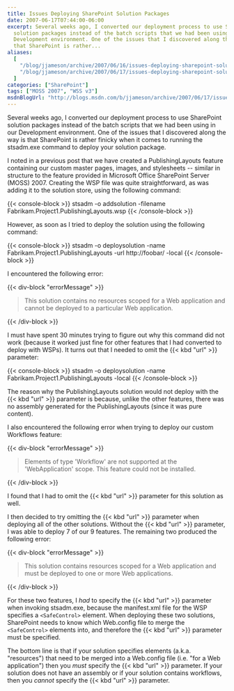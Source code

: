 ```yaml
---
title: Issues Deploying SharePoint Solution Packages
date: 2007-06-17T07:44:00-06:00
excerpt: Several weeks ago, I converted our deployment process to use SharePoint
  solution packages instead of the batch scripts that we had been using in our
  Development environment. One of the issues that I discovered along the way is
  that SharePoint is rather...
aliases:
  [
    "/blog/jjameson/archive/2007/06/16/issues-deploying-sharepoint-solution-packages.aspx",
    "/blog/jjameson/archive/2007/06/17/issues-deploying-sharepoint-solution-packages.aspx",
  ]
categories: ["SharePoint"]
tags: ["MOSS 2007", "WSS v3"]
msdnBlogUrl: "http://blogs.msdn.com/b/jjameson/archive/2007/06/17/issues-deploying-sharepoint-solution-packages.aspx"
---
```


Several weeks ago, I converted our deployment process to use SharePoint solution
packages instead of the batch scripts that we had been using in our Development
environment. One of the issues that I discovered along the way is that
SharePoint is rather finicky when it comes to running the stsadm.exe command to
deploy your solution package.

I noted in a previous post that we have created a PublishingLayouts feature
containing our custom master pages, images, and stylesheets -- similar in
structure to the feature provided in Microsoft Office SharePoint Server (MOSS) 2007. Creating the WSP file was quite straightforward, as was adding it to the
solution store, using the following command:

{{< console-block >}}
stsadm -o addsolution -filename Fabrikam.Project1.PublishingLayouts.wsp
{{< /console-block >}}

However, as soon as I tried to deploy the solution using the following command:

{{< console-block >}}
stsadm -o deploysolution -name Fabrikam.Project1.PublishingLayouts -url http://foobar/ -local
{{< /console-block >}}

I encountered the following error:

{{< div-block "errorMessage" >}}

> This solution contains no resources scoped for a Web application and cannot be
> deployed to a particular Web application.

{{< /div-block >}}

I must have spent 30 minutes trying to figure out why this command did not work
(because it worked just fine for other features that I had converted to deploy
with WSPs). It turns out that I needed to omit the {{< kbd "url" >}} parameter:

{{< console-block >}}
stsadm -o deploysolution -name Fabrikam.Project1.PublishingLayouts -local
{{< /console-block >}}

The reason why the PublishingLayouts solution would not deploy with the {{< kbd
"url" >}} parameter is because, unlike the other features, there was no assembly
generated for the PublishingLayouts (since it was pure content).

I also encountered the following error when trying to deploy our custom
Workflows feature:

{{< div-block "errorMessage" >}}

> Elements of type 'Workflow' are not supported at the 'WebApplication' scope.
> This feature could not be installed.

{{< /div-block >}}

I found that I had to omit the {{< kbd "url" >}} parameter for this solution as
well.

I then decided to try omitting the {{< kbd "url" >}} parameter when deploying
all of the other solutions. Without the {{< kbd "url" >}} parameter, I was able
to deploy 7 of our 9 features. The remaining two produced the following error:

{{< div-block "errorMessage" >}}

> This solution contains resources scoped for a Web application and must be
> deployed to one or more Web applications.

{{< /div-block >}}

For these two features, I _had_ to specify the {{< kbd "url" >}} parameter when
invoking stsadm.exe, because the manifest.xml file for the WSP specifies a
`<SafeControl>` element. When deploying these two solutions, SharePoint needs to
know which Web.config file to merge the `<SafeControl>` elements into, and
therefore the {{< kbd "url" >}} parameter must be specified.

The bottom line is that if your solution specifies elements (a.k.a. "resources")
that need to be merged into a Web.config file (i.e. "for a Web application")
then you _must_ specify the {{< kbd "url" >}} parameter. If your solution does
not have an assembly or if your solution contains workflows, then you _cannot_
specify the {{< kbd "url" >}} parameter.
